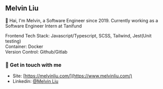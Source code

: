 ## Melvin Liu

👋 Hai, I'm Melvin, a Software Engineer since 2019. Currently working as a Software Engineer Intern at Tanifund

Frontend Tech Stack: Javascript/Typescript, SCSS, Tailwind, Jest(Unit testing)  
Container: Docker  
Version Control: Github/Gitlab  

### 💬 Get in touch with me
- Site: [https://melvinliu.com/](https://www.melvinliu.com/)
- Linkedin: [@Melvin Liu](https://www.linkedin.com/in/melvin-liu/)
